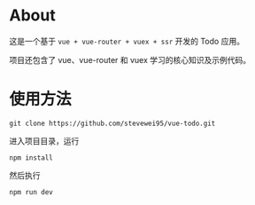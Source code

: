 # About
这是一个基于 `vue + vue-router + vuex + ssr` 开发的 Todo 应用。

项目还包含了 vue、vue-router 和 vuex 学习的核心知识及示例代码。

# 使用方法
```
git clone https://github.com/stevewei95/vue-todo.git
```
进入项目目录，运行
```
npm install
```
然后执行
```
npm run dev
```
